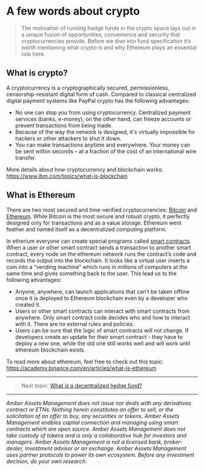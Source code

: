 # A few words about crypto

 > The motivation of running hedge funds in the crypto space lays out in a unique fusion of opportunities, convenience and security that cryptocurrencies provide. Before we dive into fund specification it’s worth mentioning what crypto is and why Ethereum plays an essential role here.

## What is crypto?

A cryptocurrency is a cryptographically secured, permissionless, censorship-resistant digital form of cash. Compared to classical centralized digital payment systems like PayPal crypto has the following advantages:
 * No one can stop you from using cryptocurrency. Centralized payment services (banks, e-money), on the other hand, can freeze accounts or prevent transactions from being made.
 * Because of the way the network is designed, it's virtually impossible for hackers or other attackers to shut it down. 
 * You can make transactions anytime and everywhere. Your money can be sent within seconds – at a fraction of the cost of an international wire transfer.

More details about how cryptocurrency and blockchain works: https://www.ibm.com/topics/what-is-blockchain

## What is Ethereum

There are two most secured and time-verified cryptocurrencies: [Bitcoin](https://bitcoin.org/en/) and [Ethereum](https://ethereum.org/en/). While Bitcoin is the most secure and robust crypto, it perfectly designed only for transactions and as a value storage. Ethereum went feather and named itself as a decentralized computing platform.

In etherium everyone can create special programs called [smart contracts](https://ethereum.org/en/developers/docs/smart-contracts/). When a user or other smart contract sends a transaction to another smart contract, every node on the ethereum network runs the contract’s code and records the output into the blockchain. It looks like a virtual user inserts a coin into a “vending machine” which runs in millions of computers at the same time and gives  something back to the user. 
This lead us to the following advantages:
 * Anyone, anywhere, can launch applications that can’t be taken offline once it is deployed to Ethereum blockchain even by a developer who created it. 
 * Users or other smart contracts can interact with smart contracts from anywhere. Only smart contract code decides who and how to interact with it. There are no external rules and policies. 
 * Users can be sure that the logic of smart contracts will not change. If developers create an update for their smart contract - they have to deploy a new one, while the old one still works well and will work until ethereum blockchain exists.

To read more about ethereum, feel free to check out this topic: https://academy.binance.com/en/articles/what-is-ethereum

---
> Next topic: [What is a decentralized hedge fund?](what-is-de-fund.md)

----

*Amber Assets Management does not issue nor deals with any derivatives contract or ETNs. Nothing herein constitutes an offer to sell, or the solicitation of an offer to buy, any securities or tokens. Amber Assets Management enables capital connection and managing using smart contracts which are open source. Amber Assets Management does not take custody of tokens and is only a collaborative hub for investors and managers. Amber Assets Management is not a licensed bank, broker-dealer, investment advisor or an exchange. Amber Assets Management uses partner protocols to power its own ecosystem. Before any investment decision, do your own research.*
